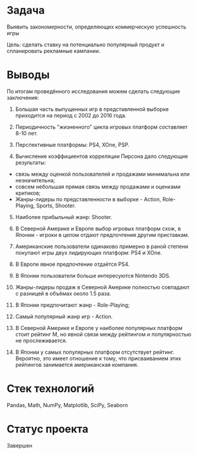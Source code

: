 # Задача
Выявить закономерности, определяющих коммерческую успешность игры

Цель: сделать ставку на потенциально популярный продукт и спланировать рекламные кампании.

# Выводы
По итогам проведённого исследования можем сделать следующие заключения:

1. Большая часть выпущенных игр в представленной выборке приходится на период с 2002 до 2016 года.

2. Периодичность "жизненного" цикла игровых платформ составляет 8-10 лет.

3. Перспективные платформы: PS4, XOne, PSP.

4. Вычисление коэффициентов корреляции Пирсона дало следующие результаты:

  - связь между оценкой пользователей и продажами минимальна или незначительна;
  - совсем небольшая прямая связь между продажами и оценками критиков;
  - Жанры-лидеры по представленности в выборке - Action, Role-Playing, Sports, Shooter.

5. Наиболее прибыльный жанр: Shooter.

6. В Северной Америке и Европе выбор игровых платформ схож, в Японии - игроки в целом отдают предпочтения другим приставкам.

7. Американские пользователи одинаково примерно в раной степени покупают игры двух лидирующих платформ: PS4 и XOne.

8. В Европе явное предпочтение отдаётся PS4.

9. В Японии пользователи больше интересуются Nintendo 3DS.

10. Жанры-лидеры продаж в Северной Америке полностью совпадают с разницей в объёмах около 1.5 раза.

11. В Японии предпочитают жанр - Role-Playing;

12. Самый популярный жанр игр - Action.

13. В Северной Америке и Европе у наиболее популярных платформ стоит рейтинг M, но явной связи между рейтингом и популярностью не прослеживается.

14. В Японии у самых популярных платформ отсутствует рейтинг. Вероятно, это имеет отношение к тому, что присваиванием этих рейтингов занимается американская компания.

# Стек технологий
Pandas, Math, NumPy, Matplotlib, SciPy, Seaborn

# Статус проекта
Завершен
